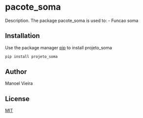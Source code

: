 # pacote_soma

Description. 
The package pacote_soma is used to:
	- Funcao soma 

## Installation

Use the package manager [pip](https://pip.pypa.io/en/stable/) to install projeto_soma

```bash
pip install projeto_soma
```

## Author
Manoel Vieira

## License
[MIT](https://choosealicense.com/licenses/mit/)